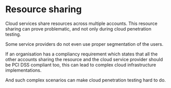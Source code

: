 # Resource sharing

Cloud services share resources across multiple accounts. This resource sharing can prove problematic, and not only 
during cloud penetration testing. 

Some service providers do not even use proper segmentation of the users. 

If an organisation has a compliancy requirement which states that all the other accounts sharing the resource and 
the cloud service provider should be PCI DSS compliant too, this can lead to complex cloud infrastructure 
implementations. 

And such complex scenarios can make cloud penetration testing hard to do.